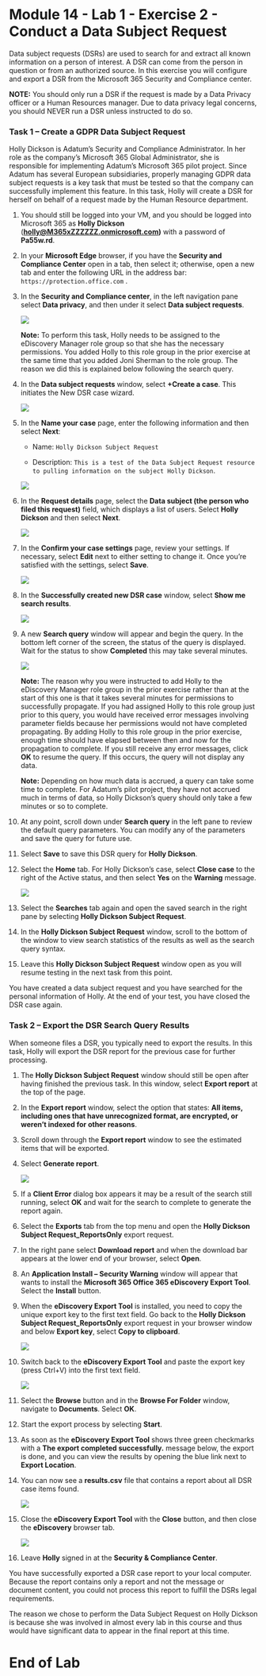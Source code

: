 # Module 14 - Lab 1 - Exercise 2 - Conduct a Data Subject Request 

Data subject requests (DSRs) are used to search for and extract all known information on a person of interest. A DSR can come from the person in question or from an authorized source. In this exercise you will configure and export a DSR from the Microsoft 365 Security and Compliance center.

**NOTE:** You should only run a DSR if the request is made by a Data Privacy officer or a Human Resources manager. Due to data privacy legal concerns, you should NEVER run a DSR unless instructed to do so.

### Task 1 – Create a GDPR Data Subject Request

Holly Dickson is Adatum’s Security and Compliance Administrator. In her role as the company’s Microsoft 365 Global Administrator, she is responsible for implementing Adatum’s Microsoft 365 pilot project. Since Adatum has several European subsidiaries, properly managing GDPR data subject requests is a key task that must be tested so that the company can successfully implement this feature. In this task, Holly will create a DSR for herself on behalf of a request made by the Human Resource department.

1. You should still be logged into your VM, and you should be logged into Microsoft 365 as **Holly Dickson** (**holly@M365xZZZZZZ.onmicrosoft.com)** with a password of **Pa55w.rd**. 

1. In your **Microsoft Edge** browser, if you have the **Security and Compliance Center** open in a tab, then select it; otherwise, open a new tab and enter the following URL in the address bar: `https://protection.office.com` .

1. In the **Security and Compliance center**, in the left navigation pane select **Data privacy**, and then under it select **Data subject requests**. 

	![](../Media/M014.34.png) 

	**Note:** To perform this task, Holly needs to be assigned to the eDiscovery Manager role group so that she has the necessary permissions. You added Holly to this role group in the prior exercise at the same time that you added Joni Sherman to the role group. The reason we did this is explained below following the search query. 

1. In the **Data subject requests** window, select **+Create a case**. This initiates the New DSR case wizard.

	![](../Media/M014.36.png)

1. In the **Name your case** page, enter the following information and then select **Next**:

	- Name: `Holly Dickson Subject Request`

	- Description: `This is a test of the Data Subject Request resource to pulling information on the subject Holly Dickson`.
	
	![](../Media/M014.37.png)

1. In the **Request details** page, select the **Data subject (the person who filed this request)** field, which displays a list of users. Select **Holly Dickson** and then select **Next**.

	![](../Media/M014.38.png)

1. In the **Confirm your case settings** page, review your settings. If necessary, select **Edit** next to either setting to change it. Once you’re satisfied with the settings, select **Save**.

	![](../Media/M014.39.png)

1. In the **Successfully created new DSR case** window, select **Show me search results**.

	![](../Media/M014.40.png)

1. A new **Search query** window will appear and begin the query. In the bottom left corner of the screen, the status of the query is displayed. Wait for the status to show **Completed** this may take several minutes.

	![](../Media/M014.41.png)

	**Note:** The reason why you were instructed to add Holly to the eDiscovery Manager role group in the prior exercise rather than at the start of this one is that it takes several minutes for permissions to successfully propagate. If you had assigned Holly to this role group just prior to this query, you would have received error messages involving parameter fields because her permissions would not have completed propagating. By adding Holly to this role group in the prior exercise, enough time should have elapsed between then and now for the propagation to complete. If you still receive any error messages, click **OK** to resume the query. If this occurs, the query will not display any data.   
	
	**Note:** Depending on how much data is accrued, a query can take some time to complete. For Adatum’s pilot project, they have not accrued much in terms of data, so Holly Dickson’s query should only take a few minutes or so to complete.

1. At any point, scroll down under **Search query** in the left pane to review the default query parameters. You can modify any of the parameters and save the query for future use.

1. Select **Save** to save this DSR query for **Holly Dickson**.

1. Select the **Home** tab. For Holly Dickson’s case, select **Close case** to the right of the Active status, and then select **Yes** on the **Warning** message.

	![](../Media/M014.42.png) 

1. Select the **Searches** tab again and open the saved search in the right pane by selecting **Holly Dickson Subject Request**. 
 
1. In the **Holly Dickson Subject Request** window, scroll to the bottom of the window to view search statistics of the results as well as the search query syntax. 

1. Leave this **Holly Dickson Subject Request** window open as you will resume testing in the next task from this point.

You have created a data subject request and you have searched for the personal information of Holly. At the end of your test, you have closed the DSR case again. 


### Task 2 – Export the DSR Search Query Results

When someone files a DSR, you typically need to export the results. In this task, Holly will export the DSR report for the previous case for further processing.

1. The **Holly Dickson Subject Request** window should still be open after having finished the previous task. In this window, select  **Export report** at the top of the page.

1. In the **Export report** window, select the option that states: **All items, including ones that have unrecognized format, are encrypted, or weren’t indexed for other reasons**.

1. Scroll down through the **Export report** window to see the estimated items that will be exported. 

1. Select **Generate report**.

	![](../Media/M014.44.png) 

1. If a **Client Error** dialog box appears it may be a result of the search still running, select **OK** and wait for the search to complete to generate the report again. 

1. Select the **Exports** tab from the top menu and open the **Holly Dickson Subject Request_ReportsOnly** export request.

1. In the right pane select **Download report** and when the download bar appears at the lower end of your browser, select **Open**.

1. An **Application Install – Security Warning** window will appear that wants to install the **Microsoft 365 Office 365 eDiscovery Export Tool**. Select the **Install** button.

1. When the **eDiscovery Export Tool** is installed, you need to copy the unique export key to the first text field. Go back to the **Holly Dickson Subject Request_ReportsOnly** export request in your browser window and below **Export key**, select **Copy to clipboard**.

	![](../Media/M014.47.png) 


1. Switch back to the **eDiscovery Export Tool** and paste the export key (press Ctrl+V) into the first text field.

	![](../Media/M014.48.png) 

1. Select the **Browse** button and in the **Browse For Folder** window, navigate to **Documents**. Select **OK**.

1. Start the export process by selecting **Start**.

1. As soon as the **eDiscovery Export Tool** shows three green checkmarks with a **The export completed successfully.** message below, the export is done, and you can view the results by opening the blue link next to **Export Location**.

1. You can now see a **results.csv** file that contains a report about all DSR case items found.

	![](../Media/M014.50.png) 

1. Close the **eDiscovery Export Tool** with the **Close** button, and then close the **eDiscovery** browser tab.

	![](../Media/M014.49.png) 

1. Leave **Holly** signed in at the **Security &amp; Compliance Center**.

You have successfully exported a DSR case report to your local computer. Because the report contains only a report and not the message or document content, you could not process this report to fulfill the DSRs legal requirements.

The reason we chose to perform the Data Subject Request on Holly Dickson is  because she was involved in almost every lab in this course and thus would have significant data to appear in the final report at this time.


# End of Lab  
